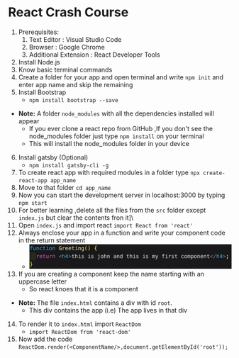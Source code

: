 # React Crash Course
1. Prerequisites:
    1. Text Editor : Visual Studio Code
    2. Browser : Google Chrome
    3. Additional Extension : React Developer Tools
2. Install Node.js
3. Know basic terminal commands
4. Create a folder for your app and open terminal and write `npm init` and enter app name and skip the remaining
5. Install Bootstrap 
    - `npm install bootstrap --save`
- **Note:** A folder `node_modules` with all the dependencies installed will appear
    - If you ever clone a react repo from GitHub ,If you don't see the node_modules folder just type `npm install` on your terminal
    - This will install the node_modules folder in your device
6. Install gatsby (Optional)
    - `npm install gatsby-cli -g`
7. To create react app with required modules in a folder type `npx create-react-app app_name`
8. Move to that folder `cd app_name`
9. Now you can start the development server in localhost:3000 by typing `npm start`
10. For better learning ,delete all the files from the `src` folder except `index.js` but clear the contents fron it]\
11. Open `index.js` and import react `import React from 'react'`
12. Always enclose your app in a function and write your component code in the return statement
    - ![ComponentImage](Images/Component.bmp)
13. If you are creating a component keep the name starting with an uppercase letter 
    - So react knoes that it is a component
- **Note:** The file `index.html` contains a div with id `root`.
    - This div contains the app (i.e) The app lives in that div
14. To render it to `index.html` import `ReactDom`
    - `import ReactDom from 'react-dom'`
15. Now add the code `ReactDom.render(<ComponentName/>,document.getElementById('root'));`

